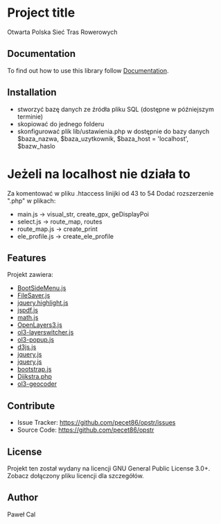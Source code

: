 # Project title

Otwarta Polska Sieć Tras Rowerowych

## Documentation

To find out how to use this library follow [Documentation](http://pstr.mirl.info.pl/).

## Installation

* stworzyć bazę danych ze źródła pliku SQL (dostępne w późniejszym terminie)
* skopiować do jednego folderu
* skonfigurować plik lib/ustawienia.php w dostępnie do bazy danych
$baza_nazwa, $baza_uzytkownik, $baza_host = 'localhost', $bazw_haslo

# Jeżeli na localhost nie działa to
Za komentować w pliku .htaccess linijki od 43 to 54
Dodać rozszerzenie ".php" w plikach:
* main.js -> visual_str, create_gpx, geDisplayPoi
* select.js -> route_map, routes
* route_map.js -> create_print
* ele_profile.js -> create_ele_profile

## Features

Projekt zawiera:
* [BootSideMenu.js](https://github.com/AndreaLombardo/BootSideMenu)
* [FileSaver.js](https://github.com/eligrey/FileSaver.js/)
* [jquery.highlight.js](http://bartaz.github.io/sandbox.js/jquery.highlight.html)
* [jspdf.js](https://github.com/MrRio/jsPDF)
* [math.js](http://mathjs.org/)
* [OpenLayers3.js](https://openlayers.org/)
* [ol3-layerswitcher.js](https://github.com/walkermatt/ol3-layerswitcher)
* [ol3-popup.js](https://github.com/walkermatt/ol3-popup)
* [d3js.js](http://d3js.org/)
* [jquery.js](http://code.jquery.com/)
* [jquery.js](http://code.jquery.com/)
* [bootstrap.js](https://www.bootstrapcdn.com/)
* [Dijkstra.php](https://github.com/fisharebest/algorithm)
* [ol3-geocoder](https://github.com/jonataswalker/ol3-geocoder)

## Contribute

* Issue Tracker: https://github.com/pecet86/opstr/issues
* Source Code: https://github.com/pecet86/opstr

## License

Projekt ten został wydany na licencji GNU General Public License 3.0+. Zobacz dołączony pliku licencji dla szczegółów.

## Author

Paweł Cal
